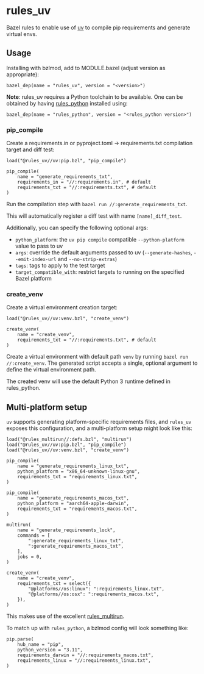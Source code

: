 # rules_uv

Bazel rules to enable use of [uv](https://github.com/astral-sh/uv) to compile pip requirements and generate virtual envs.

## Usage

Installing with bzlmod, add to MODULE.bazel (adjust version as appropriate):

```starlark
bazel_dep(name = "rules_uv", version = "<version>")
```

**Note**: rules_uv requires a Python toolchain to be available. One can be obtained by having [rules_python](https://github.com/bazelbuild/rules_python) installed using:

```starlark
bazel_dep(name = "rules_python", version = "<rules_python version>")
```

### pip_compile

Create a requirements.in or pyproject.toml -> requirements.txt compilation target and diff test:

```starlark
load("@rules_uv//uv:pip.bzl", "pip_compile")

pip_compile(
    name = "generate_requirements_txt",
    requirements_in = "//:requirements.in", # default
    requirements_txt = "//:requirements.txt", # default
)
```

Run the compilation step with `bazel run //:generate_requirements_txt`.

This will automatically register a diff test with name `[name]_diff_test`.

Additionally, you can specify the following optional args:

- `python_platform`: the `uv pip compile` compatible `--python-platform` value to pass to uv
- `args`: override the default arguments passed to uv (`--generate-hashes`, `--emit-index-url` and `--no-strip-extras`)
- `tags`: tags to apply to the test target
- `target_compatible_with`: restrict targets to running on the specified Bazel platform

### create_venv

Create a virtual environment creation target:

```starlark
load("@rules_uv//uv:venv.bzl", "create_venv")

create_venv(
    name = "create_venv",
    requirements_txt = "//:requirements.txt", # default
)
```

Create a virtual environment with default path `venv` by running `bazel run //:create_venv`. The generated script accepts a single, optional argument to define the virtual environment path.

The created venv will use the default Python 3 runtime defined in rules_python.

## Multi-platform setup

`uv` supports generating platform-specific requirements files, and `rules_uv` exposes this configuration, and a multi-platform setup might look like this:

```starlark
load("@rules_multirun//:defs.bzl", "multirun")
load("@rules_uv//uv:pip.bzl", "pip_compile")
load("@rules_uv//uv:venv.bzl", "create_venv")

pip_compile(
    name = "generate_requirements_linux_txt",
    python_platform = "x86_64-unknown-linux-gnu",
    requirements_txt = "requirements_linux.txt",
)

pip_compile(
    name = "generate_requirements_macos_txt",
    python_platform = "aarch64-apple-darwin",
    requirements_txt = "requirements_macos.txt",
)

multirun(
    name = "generate_requirements_lock",
    commands = [
        ":generate_requirements_linux_txt",
        ":generate_requirements_macos_txt",
    ],
    jobs = 0,
)

create_venv(
    name = "create_venv",
    requirements_txt = select({
        "@platforms//os:linux": ":requirements_linux.txt",
        "@platforms//os:osx": ":requirements_macos.txt",
    }),
)
```

This makes use of the excellent [rules_multirun](https://github.com/keith/rules_multirun).

To match up with `rules_python`, a bzlmod config will look something like:

```starlark
pip.parse(
    hub_name = "pip",
    python_version = "3.11",
    requirements_darwin = "//:requirements_macos.txt",
    requirements_linux = "//:requirements_linux.txt",
)
```

